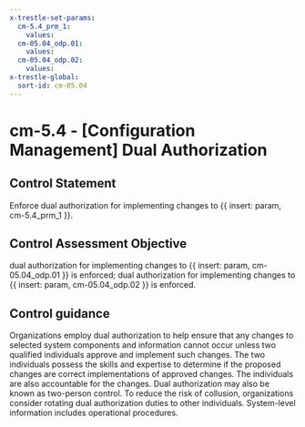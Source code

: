 ```yaml
---
x-trestle-set-params:
  cm-5.4_prm_1:
    values:
  cm-05.04_odp.01:
    values:
  cm-05.04_odp.02:
    values:
x-trestle-global:
  sort-id: cm-05.04
---
```


# cm-5.4 - \[Configuration Management\] Dual Authorization

## Control Statement

Enforce dual authorization for implementing changes to {{ insert: param, cm-5.4_prm_1 }}.

## Control Assessment Objective

dual authorization for implementing changes to {{ insert: param, cm-05.04_odp.01 }} is enforced;
dual authorization for implementing changes to {{ insert: param, cm-05.04_odp.02 }} is enforced.

## Control guidance

Organizations employ dual authorization to help ensure that any changes to selected system components and information cannot occur unless two qualified individuals approve and implement such changes. The two individuals possess the skills and expertise to determine if the proposed changes are correct implementations of approved changes. The individuals are also accountable for the changes. Dual authorization may also be known as two-person control. To reduce the risk of collusion, organizations consider rotating dual authorization duties to other individuals. System-level information includes operational procedures.
